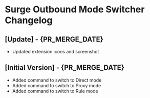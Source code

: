 # Surge Outbound Mode Switcher Changelog

## [Update] - {PR_MERGE_DATE}

- Updated extension icons and screenshot

## [Initial Version] - {PR_MERGE_DATE}

- Added command to switch to Direct mode
- Added command to switch to Proxy mode
- Added command to switch to Rule mode
